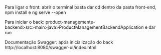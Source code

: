 Para ligar o front: 
abrir o terminal basta dar cd dentro da pasta front-end, npm install e ng serve --open

Para iniciar o back: product-managemente-backend>src>main>java>ProductManagementBackendApplication e dar run

Documentação Swagger: 
após inicialização do back http://localhost:8080/swagger-ui/index.html 

